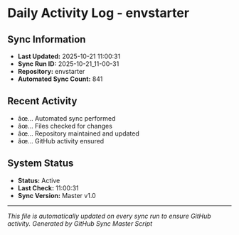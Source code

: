 ﻿# Daily Activity Log - envstarter

## Sync Information
- **Last Updated:** 2025-10-21 11:00:31
- **Sync Run ID:** 2025-10-21_11-00-31
- **Repository:** envstarter
- **Automated Sync Count:** 841

## Recent Activity
- âœ… Automated sync performed
- âœ… Files checked for changes
- âœ… Repository maintained and updated
- âœ… GitHub activity ensured

## System Status
- **Status:** Active
- **Last Check:** 11:00:31
- **Sync Version:** Master v1.0

---
*This file is automatically updated on every sync run to ensure GitHub activity.*
*Generated by GitHub Sync Master Script*
